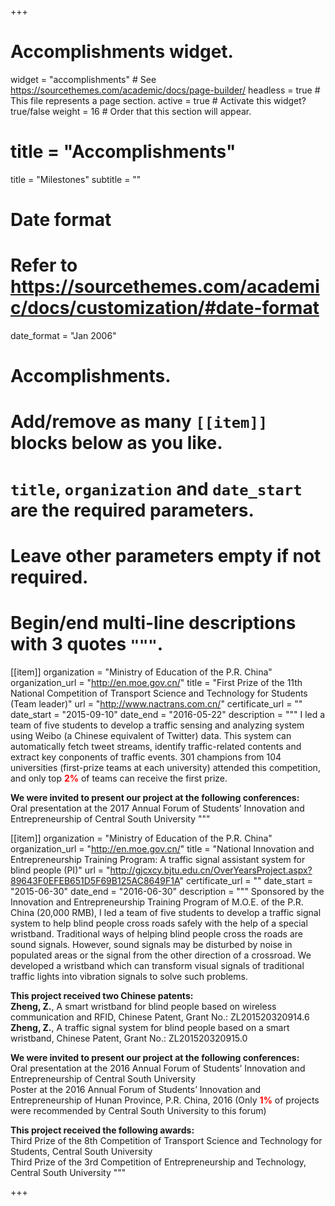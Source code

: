 +++
# Accomplishments widget.
widget = "accomplishments"  # See https://sourcethemes.com/academic/docs/page-builder/
headless = true  # This file represents a page section.
active = true  # Activate this widget? true/false
weight = 16  # Order that this section will appear.

# title = "Accomplish&shy;ments"
title = "Milestones"
subtitle = ""

# Date format
#   Refer to https://sourcethemes.com/academic/docs/customization/#date-format
date_format = "Jan 2006"

# Accomplishments.
#   Add/remove as many `[[item]]` blocks below as you like.
#   `title`, `organization` and `date_start` are the required parameters.
#   Leave other parameters empty if not required.
#   Begin/end multi-line descriptions with 3 quotes `"""`.

[[item]]
  organization = "Ministry of Education of the P.R. China"
  organization_url = "http://en.moe.gov.cn/"
  title = "First Prize of the 11th National Competition of Transport Science and Technology for Students (Team leader)"
  url = "http://www.nactrans.com.cn/"
  certificate_url = ""
  date_start = "2015-09-10"
  date_end = "2016-05-22"
  description = """
  I led a team of five students to develop a traffic sensing and analyzing system using Weibo (a Chinese equivalent of Twitter) data. This system can automatically fetch tweet streams, identify traffic-related contents and extract key conponents of traffic events. 301 champions from 104 universities (first-prize teams at each university) attended this competition, and only top <span style="color:red">**2%**</span> of teams can receive the first prize. 

  **We were invited to present our project at the following conferences:**  <br/>
  Oral presentation at the 2017 Annual Forum of Students’ Innovation and Entrepreneurship of Central South University
  """


[[item]]
  organization = "Ministry of Education of the P.R. China"
  organization_url = "http://en.moe.gov.cn/"
  title = "National Innovation and Entrepreneurship Training Program: A traffic signal assistant system for blind people (PI)"
  url = "http://gjcxcy.bjtu.edu.cn/OverYearsProject.aspx?89643F0EFEB651D5F69B125AC8649F1A"
  certificate_url = ""
  date_start = "2015-06-30"
  date_end = "2016-06-30"
  description = """
  Sponsored by the Innovation and Entrepreneurship Training Program of M.O.E. of the P.R. China (20,000 RMB), I led a team of five students to develop a traffic signal system to help blind people cross roads safely with the help of a special wristband. Traditional ways of helping blind people cross the roads are sound signals. However, sound signals may be disturbed by noise in populated areas or the signal from the other direction of a crossroad. We developed a wristband which can transform visual signals of traditional traffic lights into vibration signals to solve such problems.

  **This project received two Chinese patents:**  <br/>
  **Zheng, Z.**, A smart wristband for blind people based on wireless communication and RFID, Chinese Patent, Grant No.: ZL201520320914.6  <br/>
  **Zheng, Z.**, A traffic signal system for blind people based on a smart wristband, Chinese Patent, Grant No.: ZL201520320915.0

  **We were invited to present our project at the following conferences:**  <br/>
  Oral presentation at the 2016 Annual Forum of Students’ Innovation and Entrepreneurship of Central South University  <br/>
  Poster at the 2016 Annual Forum of Students’ Innovation and Entrepreneurship of Hunan Province, P.R. China, 2016 (Only <span style="color:red">**1%**</span> of projects were recommended by Central South University to this forum)

  **This project received the following awards:**  <br/>
  Third Prize of the 8th Competition of Transport Science and Technology for Students, Central South University  <br/>
  Third Prize of the 3rd Competition of Entrepreneurship and Technology, Central South University
  """

+++
